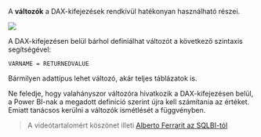A **változók** a DAX-kifejezések rendkívül hatékonyan használható részei.

![](media/7-4-dax-expressions/dax-variables_1.png)

A DAX-kifejezésen belül bárhol definiálhat változót a következő szintaxis segítségével:

    VARNAME = RETURNEDVALUE

Bármilyen adattípus lehet változó, akár teljes táblázatok is.

Ne feledje, hogy valahányszor változóra hivatkozik a DAX-kifejezésen belül, a Power BI-nak a megadott definíció szerint újra kell számítania az értéket. Emiatt tanácsos kerülni a változók ismétlését a függvényben.

> A videótartalomért köszönet illeti [Alberto Ferrarit az SQLBI-tól](http://www.sqlbi.com/learning-dax)
> 
> 

